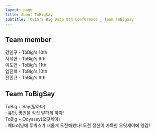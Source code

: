 ```yaml
---
layout: page
title: About ToBigSay
subtitle: TOBIG'S Big Data 8th Conference _ Team ToBigSay
---
```



## Team member

강인구 - ToBig's 10th        
서석현 - ToBig's 9th     
이도연 - ToBig's 11th     
임진혁 - ToBig's 10th    
전민규 - ToBig's 9th    


## Team ToBigSay

ToBig + Say(말하다)     
: 유언, 명언을 직접 말하게 하자!         
ToBig + Odyssey(오딧세이)       
: 메타러닝에 투빅스가 새롭게 도전해봤다! 도전 정신이 가득한 오딧세이에 영감!
